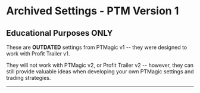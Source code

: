 #  Archived Settings - PTM Version 1
## Educational Purposes ONLY

These are **OUTDATED** settings from PTMagic v1 -- they were designed to work with Profit Trailer v1.

They will not work with PTMagic v2, or Profit Trailer v2 -- however, they can still provide valuable ideas when developing your own PTMagic settings and trading strategies.

---

